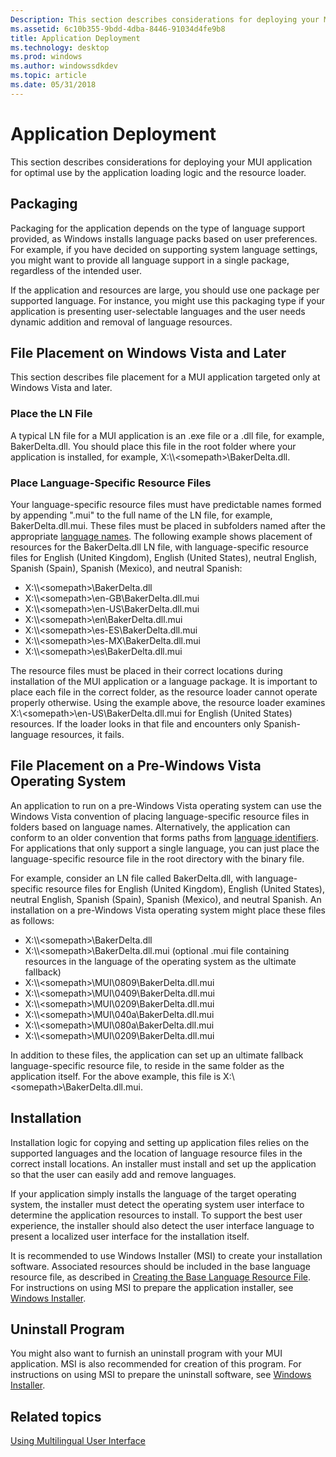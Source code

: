 ```yaml
---
Description: This section describes considerations for deploying your MUI application for optimal use by the application loading logic and the resource loader.
ms.assetid: 6c10b355-9bdd-4dba-8446-91034d4fe9b8
title: Application Deployment
ms.technology: desktop
ms.prod: windows
ms.author: windowssdkdev
ms.topic: article
ms.date: 05/31/2018
---
```


# Application Deployment

This section describes considerations for deploying your MUI application for optimal use by the application loading logic and the resource loader.

## Packaging

Packaging for the application depends on the type of language support provided, as Windows installs language packs based on user preferences. For example, if you have decided on supporting system language settings, you might want to provide all language support in a single package, regardless of the intended user.

If the application and resources are large, you should use one package per supported language. For instance, you might use this packaging type if your application is presenting user-selectable languages and the user needs dynamic addition and removal of language resources.

## File Placement on Windows Vista and Later

This section describes file placement for a MUI application targeted only at Windows Vista and later.

### Place the LN File

A typical LN file for a MUI application is an .exe file or a .dll file, for example, BakerDelta.dll. You should place this file in the root folder where your application is installed, for example, X:\\\\&lt;somepath&gt;\\BakerDelta.dll.

### Place Language-Specific Resource Files

Your language-specific resource files must have predictable names formed by appending ".mui" to the full name of the LN file, for example, BakerDelta.dll.mui. These files must be placed in subfolders named after the appropriate [language names](language-names.md). The following example shows placement of resources for the BakerDelta.dll LN file, with language-specific resource files for English (United Kingdom), English (United States), neutral English, Spanish (Spain), Spanish (Mexico), and neutral Spanish:

-   X:\\\\&lt;somepath&gt;\\BakerDelta.dll
-   X:\\\\&lt;somepath&gt;\\en-GB\\BakerDelta.dll.mui
-   X:\\\\&lt;somepath&gt;\\en-US\\BakerDelta.dll.mui
-   X:\\\\&lt;somepath&gt;\\en\\BakerDelta.dll.mui
-   X:\\\\&lt;somepath&gt;\\es-ES\\BakerDelta.dll.mui
-   X:\\\\&lt;somepath&gt;\\es-MX\\BakerDelta.dll.mui
-   X:\\\\&lt;somepath&gt;\\es\\BakerDelta.dll.mui

The resource files must be placed in their correct locations during installation of the MUI application or a language package. It is important to place each file in the correct folder, as the resource loader cannot operate properly otherwise. Using the example above, the resource loader examines X:\\&lt;somepath&gt;\\en-US\\BakerDelta.dll.mui for English (United States) resources. If the loader looks in that file and encounters only Spanish-language resources, it fails.

## File Placement on a Pre-Windows Vista Operating System

An application to run on a pre-Windows Vista operating system can use the Windows Vista convention of placing language-specific resource files in folders based on language names. Alternatively, the application can conform to an older convention that forms paths from [language identifiers](language-identifiers.md). For applications that only support a single language, you can just place the language-specific resource file in the root directory with the binary file.

For example, consider an LN file called BakerDelta.dll, with language-specific resource files for English (United Kingdom), English (United States), neutral English, Spanish (Spain), Spanish (Mexico), and neutral Spanish. An installation on a pre-Windows Vista operating system might place these files as follows:

-   X:\\\\&lt;somepath&gt;\\BakerDelta.dll
-   X:\\\\&lt;somepath&gt;\\BakerDelta.dll.mui (optional .mui file containing resources in the language of the operating system as the ultimate fallback)
-   X:\\\\&lt;somepath&gt;\\MUI\\0809\\BakerDelta.dll.mui
-   X:\\\\&lt;somepath&gt;\\MUI\\0409\\BakerDelta.dll.mui
-   X:\\\\&lt;somepath&gt;\\MUI\\0209\\BakerDelta.dll.mui
-   X:\\\\&lt;somepath&gt;\\MUI\\040a\\BakerDelta.dll.mui
-   X:\\\\&lt;somepath&gt;\\MUI\\080a\\BakerDelta.dll.mui
-   X:\\\\&lt;somepath&gt;\\MUI\\0209\\BakerDelta.dll.mui

In addition to these files, the application can set up an ultimate fallback language-specific resource file, to reside in the same folder as the application itself. For the above example, this file is X:\\&lt;somepath&gt;\\BakerDelta.dll.mui.

## Installation

Installation logic for copying and setting up application files relies on the supported languages and the location of language resource files in the correct install locations. An installer must install and set up the application so that the user can easily add and remove languages.

If your application simply installs the language of the target operating system, the installer must detect the operating system user interface to determine the application resources to install. To support the best user experience, the installer should also detect the user interface language to present a localized user interface for the installation itself.

It is recommended to use Windows Installer (MSI) to create your installation software. Associated resources should be included in the base language resource file, as described in [Creating the Base Language Resource File](creating-the-base-language-resource-file.md). For instructions on using MSI to prepare the application installer, see [Windows Installer](https://msdn.microsoft.com/c90b8cbe-d7a1-44ad-ae65-80115bd55e4f).

## Uninstall Program

You might also want to furnish an uninstall program with your MUI application. MSI is also recommended for creation of this program. For instructions on using MSI to prepare the uninstall software, see [Windows Installer](https://msdn.microsoft.com/c90b8cbe-d7a1-44ad-ae65-80115bd55e4f).

## Related topics

<dl> <dt>

[Using Multilingual User Interface](using-multilingual-user-interface.md)
</dt> </dl>

 

 



